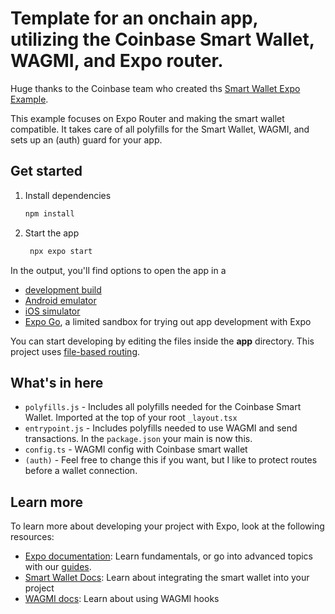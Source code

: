 # Template for an onchain app, utilizing the Coinbase Smart Wallet, WAGMI, and Expo router.

Huge thanks to the Coinbase team who created ths [Smart Wallet Expo Example](https://github.com/MobileWalletProtocol/smart-wallet-expo-example).

This example focuses on Expo Router and making the smart wallet compatible. It takes care of all polyfills for the Smart Wallet, WAGMI, and sets up an (auth) guard for your app.

## Get started

1. Install dependencies

   ```bash
   npm install
   ```

2. Start the app

   ```bash
    npx expo start
   ```

In the output, you'll find options to open the app in a

- [development build](https://docs.expo.dev/develop/development-builds/introduction/)
- [Android emulator](https://docs.expo.dev/workflow/android-studio-emulator/)
- [iOS simulator](https://docs.expo.dev/workflow/ios-simulator/)
- [Expo Go](https://expo.dev/go), a limited sandbox for trying out app development with Expo

You can start developing by editing the files inside the **app** directory. This project uses [file-based routing](https://docs.expo.dev/router/introduction).

## What's in here

- `polyfills.js` - Includes all polyfills needed for the Coinbase Smart Wallet. Imported at the top of your root `_layout.tsx`
- `entrypoint.js` - Includes polyfills needed to use WAGMI and send transactions. In the `package.json` your main is now this.
- `config.ts` - WAGMI config with Coinbase smart wallet
- `(auth)` - Feel free to change this if you want, but I like to protect routes before a wallet connection.

## Learn more

To learn more about developing your project with Expo, look at the following resources:

- [Expo documentation](https://docs.expo.dev/): Learn fundamentals, or go into advanced topics with our [guides](https://docs.expo.dev/guides).
- [Smart Wallet Docs](https://www.smartwallet.dev/): Learn about integrating the smart wallet into your project
- [WAGMI docs](https://wagmi.sh/): Learn about using WAGMI hooks
